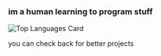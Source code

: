 <h3>im a human learning to program stuff</h3>

![Top Languages Card](https://github-readme-stats.vercel.app/api/top-langs/?username=xalhub&layout=compact)

you can check back for better projects
